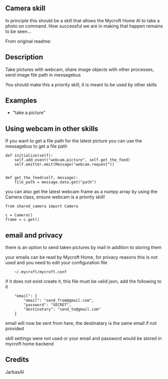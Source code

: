 ## Camera skill
In principle this should be a skill that allows the Mycroft Home AI to take a photo on command. How successful we are in making that happen remains to be seen...

From original readme:

## Description
Take pictures with webcam, share image objects with other processes, send image file path in messagebus

You should make this a priority skill, it is meant to be used by other skills


## Examples

* "take a picture"


## Using webcam in other skills

If you want to get a file path for the latest picture you can use the
messagebus to get a file path


    def initialize(self):
        self.add_event("webcam.picture", self.get_the_feed)
        self.emitter.emit(Message("webcam.request"))


    def get_the_feed(self, message):
        file_path = message.data.get("path")


you can also get the latest webcam frame as a numpy array by using the
Camera class, ensure webcam is a priority skill!

    from shared_camera import Camera

    c = Camera()
    frame = c.get()

## email and privacy

there is an option to send taken pictures by mail in addition to storing them

your emails can be read by Mycroft Home, for privacy reasons this is not
used and you need to edit your configuration file

        ~/.mycroft/mycroft.conf

if it does not exist create it, this file must be valid json, add the
following to it

        "email": {
            "email": "send_from@gmail.com",
            "password": "SECRET",
            "destinatary": "send_to@gmail.com"
        }

email will now be sent from here, the destinatary is the same email if not
provided

skill settings were not used or your email and password would be stored in
mycroft home backend



## Credits
JarbasAI
